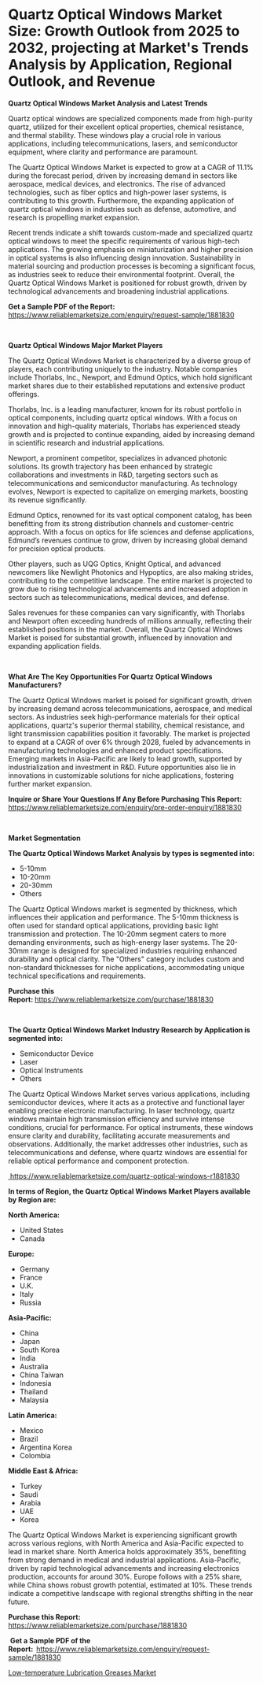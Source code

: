<p><h1>Quartz Optical Windows Market Size: Growth Outlook from 2025 to 2032, projecting at Market's Trends Analysis by Application, Regional Outlook, and Revenue</h1></p><p><strong>Quartz Optical Windows Market Analysis and Latest Trends</strong></p>
<p><p>Quartz optical windows are specialized components made from high-purity quartz, utilized for their excellent optical properties, chemical resistance, and thermal stability. These windows play a crucial role in various applications, including telecommunications, lasers, and semiconductor equipment, where clarity and performance are paramount.</p><p>The Quartz Optical Windows Market is expected to grow at a CAGR of 11.1% during the forecast period, driven by increasing demand in sectors like aerospace, medical devices, and electronics. The rise of advanced technologies, such as fiber optics and high-power laser systems, is contributing to this growth. Furthermore, the expanding application of quartz optical windows in industries such as defense, automotive, and research is propelling market expansion.</p><p>Recent trends indicate a shift towards custom-made and specialized quartz optical windows to meet the specific requirements of various high-tech applications. The growing emphasis on miniaturization and higher precision in optical systems is also influencing design innovation. Sustainability in material sourcing and production processes is becoming a significant focus, as industries seek to reduce their environmental footprint. Overall, the Quartz Optical Windows Market is positioned for robust growth, driven by technological advancements and broadening industrial applications.</p></p>
<p><strong>Get a Sample PDF of the Report:&nbsp;</strong> <a href="https://www.reliablemarketsize.com/enquiry/request-sample/1881830?utm_campaign=2192&utm_medium=2&utm_source=Github&utm_content=ia&utm_term=04022025&utm_id=quartz-optical-windows">https://www.reliablemarketsize.com/enquiry/request-sample/1881830</a></p>
<p>&nbsp;</p>
<p><strong>Quartz Optical Windows Major Market Players</strong></p>
<p><p>The Quartz Optical Windows Market is characterized by a diverse group of players, each contributing uniquely to the industry. Notable companies include Thorlabs, Inc., Newport, and Edmund Optics, which hold significant market shares due to their established reputations and extensive product offerings.</p><p>Thorlabs, Inc. is a leading manufacturer, known for its robust portfolio in optical components, including quartz optical windows. With a focus on innovation and high-quality materials, Thorlabs has experienced steady growth and is projected to continue expanding, aided by increasing demand in scientific research and industrial applications.</p><p>Newport, a prominent competitor, specializes in advanced photonic solutions. Its growth trajectory has been enhanced by strategic collaborations and investments in R&D, targeting sectors such as telecommunications and semiconductor manufacturing. As technology evolves, Newport is expected to capitalize on emerging markets, boosting its revenue significantly.</p><p>Edmund Optics, renowned for its vast optical component catalog, has been benefitting from its strong distribution channels and customer-centric approach. With a focus on optics for life sciences and defense applications, Edmund’s revenues continue to grow, driven by increasing global demand for precision optical products.</p><p>Other players, such as UQG Optics, Knight Optical, and advanced newcomers like Newlight Photonics and Hypoptics, are also making strides, contributing to the competitive landscape. The entire market is projected to grow due to rising technological advancements and increased adoption in sectors such as telecommunications, medical devices, and defense.</p><p>Sales revenues for these companies can vary significantly, with Thorlabs and Newport often exceeding hundreds of millions annually, reflecting their established positions in the market. Overall, the Quartz Optical Windows Market is poised for substantial growth, influenced by innovation and expanding application fields.</p></p>
<p>&nbsp;</p>
<p><strong>What Are The Key Opportunities For Quartz Optical Windows Manufacturers?</strong></p>
<p><p>The Quartz Optical Windows market is poised for significant growth, driven by increasing demand across telecommunications, aerospace, and medical sectors. As industries seek high-performance materials for their optical applications, quartz's superior thermal stability, chemical resistance, and light transmission capabilities position it favorably. The market is projected to expand at a CAGR of over 6% through 2028, fueled by advancements in manufacturing technologies and enhanced product specifications. Emerging markets in Asia-Pacific are likely to lead growth, supported by industrialization and investment in R&D. Future opportunities also lie in innovations in customizable solutions for niche applications, fostering further market expansion.</p></p>
<p><strong>Inquire or Share Your Questions If Any Before Purchasing This Report:</strong> <a href="https://www.reliablemarketsize.com/enquiry/pre-order-enquiry/1881830?utm_campaign=2192&utm_medium=2&utm_source=Github&utm_content=ia&utm_term=04022025&utm_id=quartz-optical-windows">https://www.reliablemarketsize.com/enquiry/pre-order-enquiry/1881830</a></p>
<p>&nbsp;</p>
<p><strong>Market Segmentation</strong></p>
<p><strong>The Quartz Optical Windows Market Analysis by types is segmented into:</strong></p>
<p><ul><li>5-10mm</li><li>10-20mm</li><li>20-30mm</li><li>Others</li></ul></p>
<p><p>The Quartz Optical Windows market is segmented by thickness, which influences their application and performance. The 5-10mm thickness is often used for standard optical applications, providing basic light transmission and protection. The 10-20mm segment caters to more demanding environments, such as high-energy laser systems. The 20-30mm range is designed for specialized industries requiring enhanced durability and optical clarity. The "Others" category includes custom and non-standard thicknesses for niche applications, accommodating unique technical specifications and requirements.</p></p>
<p><strong>Purchase this Report:&nbsp;</strong><a href="https://www.reliablemarketsize.com/purchase/1881830?utm_campaign=2192&utm_medium=2&utm_source=Github&utm_content=ia&utm_term=04022025&utm_id=quartz-optical-windows">https://www.reliablemarketsize.com/purchase/1881830</a></p>
<p>&nbsp;</p>
<p><strong>The Quartz Optical Windows Market Industry Research by Application is segmented into:</strong></p>
<p><ul><li>Semiconductor Device</li><li>Laser</li><li>Optical Instruments</li><li>Others</li></ul></p>
<p><p>The Quartz Optical Windows Market serves various applications, including semiconductor devices, where it acts as a protective and functional layer enabling precise electronic manufacturing. In laser technology, quartz windows maintain high transmission efficiency and survive intense conditions, crucial for performance. For optical instruments, these windows ensure clarity and durability, facilitating accurate measurements and observations. Additionally, the market addresses other industries, such as telecommunications and defense, where quartz windows are essential for reliable optical performance and component protection.</p></p>
<p><a href="https://www.reliablemarketsize.com/quartz-optical-windows-r1881830?utm_campaign=2192&utm_medium=2&utm_source=Github&utm_content=ia&utm_term=04022025&utm_id=quartz-optical-windows">&nbsp;https://www.reliablemarketsize.com/quartz-optical-windows-r1881830</a></p>
<p><strong>In terms of Region, the Quartz Optical Windows Market Players available by Region are:</strong></p>
<p>
    <p> <strong> North America: </strong>
        <ul>
            <li>United States</li>
            <li>Canada</li>
        </ul>
        </p> 
    <p> <strong> Europe: </strong>
        <ul>
            <li>Germany</li>
            <li>France</li>
            <li>U.K.</li>
            <li>Italy</li>
            <li>Russia</li>
        </ul>
        </p> 
    <p> <strong> Asia-Pacific: </strong>
        <ul>
            <li>China</li>
            <li>Japan</li>
            <li>South Korea</li>
            <li>India</li>
            <li>Australia</li>
            <li>China Taiwan</li>
            <li>Indonesia</li>
            <li>Thailand</li>
            <li>Malaysia</li>
        </ul>
        </p> 
    <p> <strong> Latin America: </strong>
        <ul>
            <li>Mexico</li>
            <li>Brazil</li>
            <li>Argentina Korea</li>
            <li>Colombia</li>
        </ul>
        </p> 
    <p> <strong> Middle East & Africa: </strong>
        <ul>
            <li>Turkey</li>
            <li>Saudi</li>
            <li>Arabia</li>
            <li>UAE</li>
            <li>Korea</li>
        </ul>
    </p>
    </p>
<p><p>The Quartz Optical Windows Market is experiencing significant growth across various regions, with North America and Asia-Pacific expected to lead in market share. North America holds approximately 35%, benefiting from strong demand in medical and industrial applications. Asia-Pacific, driven by rapid technological advancements and increasing electronics production, accounts for around 30%. Europe follows with a 25% share, while China shows robust growth potential, estimated at 10%. These trends indicate a competitive landscape with regional strengths shifting in the near future.</p></p>
<p><strong>Purchase this Report: </strong><a href="https://www.reliablemarketsize.com/purchase/1881830?utm_campaign=2192&utm_medium=2&utm_source=Github&utm_content=ia&utm_term=04022025&utm_id=quartz-optical-windows">https://www.reliablemarketsize.com/purchase/1881830</a></p>
<p>&nbsp;<strong>Get a Sample PDF of the Report:&nbsp;&nbsp;</strong><a href="https://www.reliablemarketsize.com/enquiry/request-sample/1881830?utm_campaign=2192&utm_medium=2&utm_source=Github&utm_content=ia&utm_term=04022025&utm_id=quartz-optical-windows">https://www.reliablemarketsize.com/enquiry/request-sample/1881830</a></p>
<p><strong></strong></p>
<p><p><a href="https://github.com/WashimHussain441/Market-Research-Report-List-1/blob/main/low-temperature-lubrication-greases-market.md?utm_campaign=2192&utm_medium=2&utm_source=Github&utm_content=ia&utm_term=04022025&utm_id=quartz-optical-windows">Low-temperature Lubrication Greases Market</a></p></p>